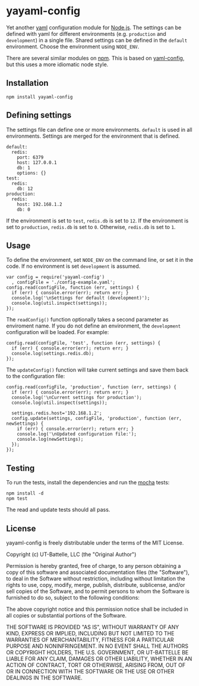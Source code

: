 yayaml-config
=============

Yet another [yaml](http://yaml.org/) configuration module for [Node.js](http://nodejs.org/). The settings can be defined with yaml for different environments (e.g. `production` and `development`) in a single file. Shared settings can be defined in the `default` environment. Choose the environment using `NODE_ENV`.

There are several similar modules on [npm](https://npmjs.org/browse/keyword/config). This is based on [yaml-config](https://github.com/rjyo/yaml-config-node/), but this uses a more idiomatic node style.


## Installation

    npm install yayaml-config


## Defining settings

The settings file can define one or more environments. `default` is used in all environments. Settings are merged for the environment that is defined.

    default: 
      redis: 
        port: 6379
        host: 127.0.0.1
        db: 1
        options: {}
    test: 
      redis: 
        db: 12
    production: 
      redis: 
        host: 192.168.1.2
        db: 0

If the environment is set to `test`, `redis.db` is set to `12`. If the environment is set to `production`, `redis.db` is set to `0`. Otherwise, `redis.db` is set to `1`.


## Usage

To define the environment, set `NODE_ENV` on the command line, or set it in the code. If no environment is set `development` is assumed.

    var config = require('yayaml-config')
      , configFile = './config-example.yaml';
    config.read(configFile, function (err, settings) {
      if (err) { console.error(err); return err; }
      console.log('\nSettings for default (development)');
      console.log(util.inspect(settings));
    });

The `readConfig()` function optionally takes a second parameter as enviroment name. If you do not define an environment, the `development` configuration will be loaded. For example:

    config.read(configFile, 'test', function (err, settings) {
      if (err) { console.error(err); return err; }
      console.log(settings.redis.db);
    });

The `updateConfig()` function will take current settings and save them back to the configuration file:

    config.read(configFile, 'production', function (err, settings) {
      if (err) { console.error(err); return err; }
      console.log('\nCurrent settings for production');
      console.log(util.inspect(settings));

      settings.redis.host='192.168.1.2';
      config.update(settings, configFile, 'production', function (err, newSettings) {
        if (err) { console.error(err); return err; }
        console.log('\nUpdated configuration file:');
        console.log(newSettings);
      });
    });


## Testing

To run the tests, install the dependencies and run the [mocha](http://visionmedia.github.io/mocha/) tests:

    npm install -d
    npm test

The read and update tests should all pass.


## License

yayaml-config is freely distributable under the terms of the MIT License.

Copyright (c) UT-Battelle, LLC (the "Original Author")

Permission is hereby granted, free of charge, to any person obtaining a copy of this software and associated documentation files (the "Software"), to deal in the Software without restriction, including without limitation the rights to use, copy, modify, merge, publish, distribute, sublicense, and/or sell copies of the Software, and to permit persons to whom the Software is furnished to do so, subject to the following conditions:
 
The above copyright notice and this permission notice shall be included in all copies or substantial portions of the Software.
 
THE SOFTWARE IS PROVIDED "AS IS", WITHOUT WARRANTY OF ANY KIND, EXPRESS OR IMPLIED, INCLUDING BUT NOT LIMITED TO THE WARRANTIES OF MERCHANTABILITY, FITNESS FOR A PARTICULAR PURPOSE AND NONINFRINGEMENT. IN NO EVENT SHALL THE AUTHORS OR COPYRIGHT HOLDERS, THE U.S. GOVERNMENT, OR UT-BATTELLE BE LIABLE FOR ANY CLAIM, DAMAGES OR OTHER LIABILITY, WHETHER IN AN ACTION OF CONTRACT, TORT OR OTHERWISE, ARISING FROM, OUT OF OR IN CONNECTION WITH THE SOFTWARE OR THE USE OR OTHER DEALINGS IN THE SOFTWARE.
